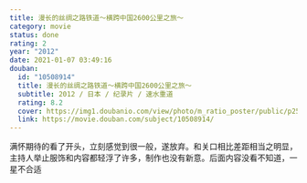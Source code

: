 ```yaml
---
title: 漫长的丝绸之路铁道～横跨中国2600公里之旅～
category: movie
status: done
rating: 2
year: "2012"
date: 2021-01-07 03:49:16
douban:
  id: "10508914"
  title: 漫长的丝绸之路铁道～横跨中国2600公里之旅～
  subtitle: 2012 / 日本 / 纪录片 / 速水重道
  rating: 8.2
  cover: https://img1.doubanio.com/view/photo/m_ratio_poster/public/p2592207108.jpg
  link: https://movie.douban.com/subject/10508914/
---
```


满怀期待的看了开头，立刻感觉到很一般，遂放弃。和关口相比差距相当之明显，主持人举止服饰和内容都轻浮了许多，制作也没有新意。后面内容没看不知道，一星不合适
